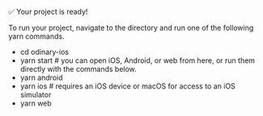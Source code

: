 ✅ Your project is ready!

To run your project, navigate to the directory and run one of the following yarn commands.

- cd odinary-ios
- yarn start # you can open iOS, Android, or web from here, or run them directly with the commands below.
- yarn android
- yarn ios # requires an iOS device or macOS for access to an iOS simulator
- yarn web

